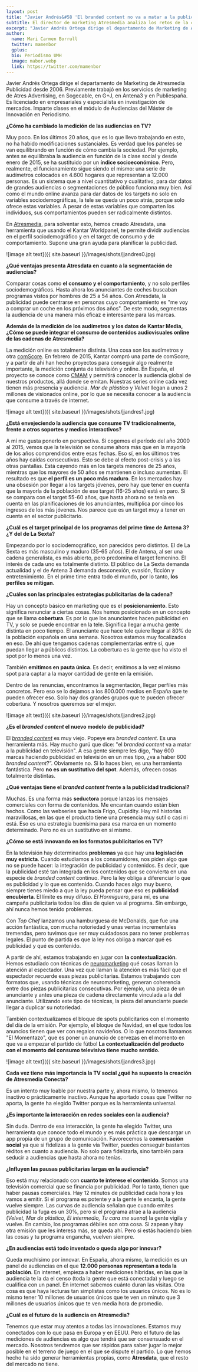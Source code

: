 ```yaml
---
layout: post
title: "Javier Andrés&#58 'El branded content no va a matar a la publicidad en televisión'"
subtitle: El director de marketing Atresmedia analiza los retos de la comercialización publicitaria televisiva en un escenario multipantalla 
excerpt: "Javier Andrés Ortega dirige el departamento de Marketing de Atresmedia Publicidad desde 2006. Previamente trabajó en los servicios de marketing de Atres Advertising, en Sogecable, en G+J, en Antena3 y en Publiespaña. Es licenciado en empresariales y especialista en investigación de mercados. Imparte clases en el módulo de Audiencias del Máster de Innovación en Periodismo."
author:
  name: Mari Carmen Borrull
  twitter: mamenbor
  gplus:  
  bio: Periodismo UMH
  image: mabor.webp
  link: https://twitter.com/mamenbor
---
```

Javier Andrés Ortega dirige el departamento de Marketing de Atresmedia Publicidad desde 2006. Previamente trabajó en los servicios de marketing de Atres Advertising, en Sogecable, en G+J, en Antena3 y en Publiespaña. Es licenciado en empresariales y especialista en investigación de mercados. Imparte clases en el módulo de Audiencias del Máster de Innovación en Periodismo.

**¿Cómo ha cambiado la medición de las audiencias en TV?**

Muy poco. En los últimos 20 años, que es lo que llevo trabajando en esto, no ha habido modificaciones sustanciales. Es verdad que los paneles se van equilibrando en función de cómo cambia la sociedad. Por ejemplo, antes se equilibraba la audiencia en función de la clase social y desde enero de 2015, se ha sustituido por un **índice socioeconómico**. Pero, realmente, el funcionamiento sigue siendo el mismo: una serie de audímetros colocados en 4.600 hogares que representan a 12.000 personas. Es un sistema que a nivel cuantitativo y cualitativo, para dar datos de grandes audiencias o segmentaciones de público funciona muy bien. Así como el mundo online avanza para dar datos de los targets no solo en variables sociodemográficas, la tele se queda un poco atrás, porque solo ofrece estas variables. A pesar de estas variables que comparten los individuos, sus comportamientos pueden ser radicalmente distintos. 

En [Atresmedia](http://www.atresmedia.com/), para solventar esto, hemos creado Atresdata, una herramienta que usando el Kantar Worldpanel, te permite dividir audiencias en el perfil sociodemográfico y en el target de consumo y de comportamiento. Supone una gran ayuda para planificar la publicidad. 

![image alt text]({{ site.baseurl }}/images/shots/jjandres0.jpg)

**¿Qué ventajas presenta Atresdata en cuanto a la segmentación de audiencias?**

Comparar cosas como **el consumo y el comportamiento**, y no solo perfiles sociodemográficos.  Hasta ahora los anunciantes de coches buscaban programas vistos por hombres de 25 a 54 años. Con Atresdata, la publicidad puede centrarse en personas cuyo comportamiento es "me voy a comprar un coche en los próximos dos años". De este modo, segmentas la audiencia de una manera más eficaz e interesante para las marcas.  

**Además de la medición de los audímetros y los datos de Kantar Media, ¿Cómo se puede integrar el consumo de contenidos audiovisuales online de las cadenas de Atresmedia?**

La medición online es totalmente distinta. Una cosa son los audímetros y otra [comScore](http://www.comscore.com/). En febrero de 2015, Kantar compró una parte de comScore, y a partir de ahí han hecho proyectos para conseguir algo realmente importante, la medición conjunta de televisión y online. En España, el proyecto se conoce como [CMAM](http://www.kantarmedia.com/ie/our-solutions/audience-measurement/cross-media/cross-media-audience-measurement-cmam) y permitirá conocer la audiencia global de nuestros productos, allá donde se emitan. Nuestras series online cada vez tienen más presencia y audiencia. *Mar de plástico* y *Velvet* llegan a unos 2 millones de visionados online, por lo que se necesita conocer a la audiencia que consume a través de internet. 

![image alt text]({{ site.baseurl }}/images/shots/jjandres1.jpg)

**¿Está envejeciendo la audiencia que consume TV tradicionalmente, frente a otros soportes y medios interactivos?**

A mí me gusta ponerlo en perspectiva. Si cogemos el período del año 2000 al 2015, vemos que la televisión se consume ahora más que en la mayoría de los años comprendidos entre esas fechas. Eso sí, en los últimos tres años hay caídas consecutivas. Esto se debe al efecto post-crisis y a las otras pantallas. Está cayendo más en los targets menores de 25 años, mientras que los mayores de 50 años se mantienen o incluso aumentan. El resultado es que **el perfil es un poco más maduro**. En los mercados hay una obsesión por llegar a los targets jóvenes, pero hay que tener en cuenta que la mayoría de la población de ese target (16-25 años) está en paro. Si se compara con el target 55-60 años, que hasta ahora no se tenía en cuenta en las planificaciones de los anunciantes, multiplica por cinco los ingresos de los más jóvenes. Nos parece que es un target muy a tener en cuenta en el sector publicitario.  

**¿Cuál es el target principal de los programas del prime time de Antena 3? ¿Y del de La Sexta?**

Empezando por lo sociodemográfico, son parecidos pero distintos. El de La Sexta es más masculino y maduro (35-65 años). El de Antena, al ser una cadena generalista, es más abierto, pero predomina el target femenino. El interés de cada uno es totalmente distinto. El público de La Sexta demanda actualidad y el de Antena 3 demanda desconexión, evasión, ficción y entretenimiento. En el prime time entra todo el mundo, por lo tanto, **los perfiles se mitigan**. 

**¿Cuáles son las principales estrategias publicitarias de la cadena?**

Hay un concepto básico en marketing que es el **posicionamiento**. Esto significa renunciar a ciertas cosas. Nos hemos posicionado en un concepto que se llama **cobertura**. Es por lo que los anunciantes hacen publicidad en TV, y solo se puede encontrar en la tele. Significa llegar a mucha gente distinta en poco tiempo. El anunciante que hace tele quiere llegar al 80% de la población española en una semana. Nosotros estamos muy focalizados en eso. De ahí que tengamos cadenas complementarias entre sí, que puedan llegar a públicos distintos. La cobertura es la gente que ha visto el spot por lo menos una vez. 

También **emitimos en pauta única**. Es decir, emitimos a la vez el mismo spot para captar a la mayor cantidad de gente en la emisión. 

Dentro de las renuncias, encontramos la segmentación, llegar perfiles más concretos. Pero eso se lo dejamos a los 800.000 medios en España que te pueden ofrecer eso. Solo hay dos grandes grupos que te pueden ofrecer cobertura. Y nosotros queremos ser el mejor. 

![image alt text]({{ site.baseurl }}/images/shots/jjandres2.jpg)

**¿Es el _branded content_ el nuevo modelo de publicidad?**

El _[branded content](https://www.40defiebre.com/que-es/branded-content/)_ es muy viejo. Popeye era _branded content_. Es una herramienta más. Hay mucho gurú que dice: "el *branded content* va a matar a la publicidad en televisión". A esa gente siempre les digo, “hay 600 marcas haciendo publicidad en televisión en un mes tipo, ¿va a haber 600 *branded content*?”. Obviamente no. Si lo haces bien, es una herramienta fantástica. Pero **no es un sustitutivo del spot**. Además, ofrecen cosas totalmente distintas. 

**¿Qué ventajas tiene el _branded content_ frente a la publicidad tradicional?**

Muchas. Es una forma más **seductora** porque lanzas los mensajes comerciales con forma de contenidos. Me encantan cuando están bien hechos. Como las webseries que hacía Frigo, Cupidity. Hay mil historias maravillosas, en las que el producto tiene una presencia muy sutil o casi ni está. Eso es una estrategia buenísima para esa marca  en un momento determinado. Pero no es un sustitutivo en sí mismo. 

**¿Cómo se está innovando en los formatos publicitarios en TV?**

En la televisión hay determinados **problemas** ya que hay una **legislación muy estricta**. Cuando estudiamos a los consumidores, nos piden algo que no se puede hacer: la integración de publicidad y contenidos. Es decir, que la publicidad esté tan integrada en los contenidos que se convierta en una especie de *branded content* continuo. Pero la ley obliga a diferenciar lo que es publicidad y lo que es contenido. Cuando haces algo muy bueno, siempre tienes miedo a que la ley pueda pensar que eso es **publicidad encubierta**. El límite es muy difuso. *El Hormiguero*, para mí, es una campaña publicitaria todos los días de quien va al programa. Sin embargo, ahí nunca hemos tenido problemas. 

Con *Top Chef* lanzamos una hamburguesa de McDonalds, que fue una acción fantástica, con mucha notoriedad y unas ventas incrementales tremendas, pero tuvimos que ser muy cuidadosos para no tener problemas legales. El punto de partida es que la ley nos obliga a marcar qué es publicidad y qué es contenido. 

A partir de ahí, estamos trabajando en jugar con **la contextualización**. Hemos estudiado con técnicas de [neuromarketing](http://neuromarca.com/neuromarketing/) qué cosas llaman la atención al espectador. Una vez que llaman la atención es más fácil que el espectador recuerde esas piezas publicitarias. Estamos trabajando con formatos que, usando técnicas de neuromarketing, generan coherencia entre dos piezas publicitarias consecutivas. Por ejemplo, una pieza de un anunciante y antes una pieza de cadena directamente vinculada a la del anunciante. Utilizando este tipo de técnicas, la pieza del anunciante puede llegar a duplicar su notoriedad. 

También contextualizamos el bloque de spots publicitarios con el momento del día de la emisión. Por ejemplo, el bloque de Navidad, en el que todos los anuncios tienen que ver con regalos navideños. O lo que nosotros llamamos "El Momentazo", que es poner un anuncio de cervezas en el momento en que va a empezar el partido de fútbol **La contextualización del producto con el momento del consumo televisivo tiene mucho sentido.**

![image alt text]({{ site.baseurl }}/images/shots/jjandres3.jpg)

**Cada vez tiene más importancia la TV social ¿qué ha supuesto la creación de Atresmedia Conecta?**

Es un intento muy loable por nuestra parte y, ahora mismo, lo tenemos inactivo o prácticamente inactivo. Aunque ha aportado cosas que Twitter no aporta, la gente ha elegido Twitter porque es la herramienta universal. 

**¿Es importante la interacción en redes sociales con la audiencia?**

Sin duda. Dentro de esa interacción, la gente ha elegido Twitter, una herramienta que conoce todo el mundo y es más práctica que descargar un app propia de un grupo de comunicación. Favorecemos la **conversación social** ya que si fidelizas a la gente vía Twitter, puedes conseguir bastantes réditos en cuanto a audiencia. No solo para fidelizarla, sino también para seducir a audiencias que hasta ahora no tenías. 

**¿Influyen las pausas publicitarias largas en la audiencia?**

Eso está muy relacionado con **cuanto te interese el contenido**. Somos una televisión comercial que se financia por publicidad. Por lo tanto, tienen que haber pausas comerciales. Hay 12 minutos de publicidad cada hora y los vamos a emitir. Si el programa es potente y a la gente le encanta, la gente vuelve siempre. Las curvas de audiencia señalan que cuando emites publicidad la fuga es un 30%, pero si el programa atrae a la audiencia (*Velvet, Mar de plástico, El intermedio, Tu cara me suena*) la gente vigila y vuelve. En cambio, los programas débiles son otra cosa. Si zapean y hay otra emisión que les interesa más, se queda ahí. Pero si estás haciendo bien las cosas y tu programa engancha, vuelven siempre. 

**¿En audiencias está todo inventado o queda algo por innovar?**

Queda muchísimo por innovar. En España, ahora mismo, la medición es un panel de audiencias en el que **12.000 personas representan a toda la población**. En internet, empieza a haber mediciones híbridas, en las que la audiencia te la da el censo (toda la gente que está conectada) y luego se cualifica con un panel. En internet sabemos cuánto duran las visitas. Otra cosa es que haya lecturas tan simplistas como los usuarios únicos. No es lo mismo tener 10 millones de usuarios únicos que te ven un minuto que 3 millones de usuarios únicos que te ven media hora de promedio. 

**¿Cuál es el futuro de la audiencia en Atresmedia?**

Tenemos que estar muy atentos a todas las innovaciones. Estamos muy conectados con lo que pasa en Europa y en EEUU. Pero el futuro de las mediciones de audiencias es algo que tendrá que ser consensuado en el mercado. Nosotros tendremos que ser rápidos para saber jugar lo mejor posible en el terreno de juego en el que se dispute el partido. Lo que hemos hecho ha sido generar herramientas propias, como **Atresdata**, que el resto del mercado no tiene.